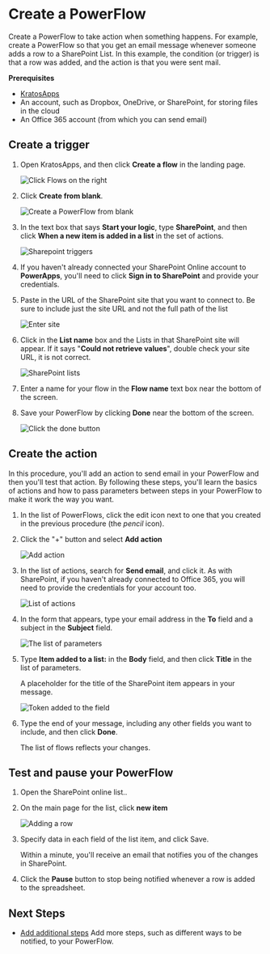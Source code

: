 <properties
    pageTitle="KratosApps tutorial: Create a PowerFlow"
    description="Create a PowerFlow to take action when one or more conditions are met. For example, get an email whenever someone adds a row to a Sharepoint list."
    services="kratosapps"
    authors="aftowen"
 />

<tags
   ms.service="kratosapps"
   ms.devlang="na"
   ms.topic="get-started-article"
   ms.tgt_pltfrm="na"
   ms.workload="na"
   ms.date="10/06/2015"
   ms.author="anneta"/>

# Create a PowerFlow #
Create a PowerFlow to take action when something happens. For example, create a PowerFlow so that you get an email message whenever someone adds a row to a SharePoint List. In this example, the condition (or trigger) is that a row was added, and the action is that you were sent mail.

**Prerequisites**

- [KratosApps](https://www.kratosapps.com/)
- An account, such as Dropbox, OneDrive, or SharePoint, for storing files in the cloud
- An Office 365 account (from which you can send email)

## Create a trigger

1. Open KratosApps, and then click **Create a flow** in the landing page.

    ![Click Flows on the right](./media/get-started-powerflow/landingpage.png)

3. Click **Create from blank**.

    ![Create a PowerFlow from blank](./media/get-started-powerflow/gallery.png)

4. In the text box that says **Start your logic**, type **SharePoint**, and then click **When a new item is added in a list** in the set of actions.

    ![Sharepoint triggers](./media/get-started-powerflow/add-sp-data.png)

5. If you haven't already connected your SharePoint Online account to **PowerApps**, you'll need to click **Sign in to SharePoint** and provide your credentials. 

6. Paste in the URL of the SharePoint site that you want to connect to. Be sure to include just the site URL and not the full path of the list

    ![Enter site](./media/get-started-powerflow/enter-site.png)

7. Click in the **List name** box and the Lists in that SharePoint site will appear. If it says "**Could not retrieve values**", double check your site URL, it is not correct.

    ![SharePoint lists](./media/get-started-powerflow/select-list.png)

8. Enter a name for your flow in the **Flow name** text box near the bottom of the screen. 

7. Save your PowerFlow by clicking **Done** near the bottom of the screen.

    ![Click the done button](./media/get-started-powerflow/done2.png)

## Create the action ##
In this procedure, you'll add an action to send email in your PowerFlow and then you'll test that action. By following these steps, you'll learn the basics of actions and how to pass parameters between steps in your PowerFlow to make it work the way you want.

1. In the list of PowerFlows, click the edit icon next to one that you created in the previous procedure (the *pencil* icon).

2. Click the "+" button and select **Add action**

    ![Add action](./media/get-started-powerflow/addaction.png)

2. In the list of actions, search for **Send email**, and click it. As with SharePoint, if you haven't already connected to Office 365, you will need to provide the credentials for your account too.

    ![List of actions](./media/get-started-powerflow/send_mail.png)

4. In the form that appears, type your email address in the **To** field and a subject in the **Subject** field.

    ![The list of parameters](./media/get-started-powerflow/listfields2.png)

5. Type **Item added to a list:** in the **Body** field, and then click **Title** in the list of parameters.

    A placeholder for the title of the SharePoint item appears in your message.

    ![Token added to the field](./media/get-started-powerflow/message-token2.png)

4. Type the end of your message, including any other fields you want to include, and then click **Done**.

    The list of flows reflects your changes.

## Test and pause your PowerFlow ##

1. Open the SharePoint online list..
2. On the main page for the list, click **new item**

    ![Adding a row](./media/get-started-powerflow/addrow.png)

3. Specify data in each field of the list item, and click Save.

    Within a minute, you'll receive an email that notifies you of the changes in SharePoint.

4. Click the **Pause** button to stop being notified whenever a row is added to the spreadsheet.

## Next Steps ##

- [Add additional steps]() Add more steps, such as different ways to be notified, to your PowerFlow.